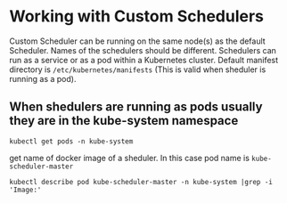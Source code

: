 # Working with Custom Schedulers
Custom Scheduler can be running on the same node(s) as the default Scheduler.
Names of the schedulers should be different. Schedulers can run as a service or as a pod within a Kubernetes cluster.
Default manifest directory is `/etc/kubernetes/manifests` (This is valid when sheduler is running as a pod).

## When shedulers are running as pods usually they are in the kube-system namespace
```
kubectl get pods -n kube-system
```

get name of docker image of a sheduler. In this case pod name is `kube-scheduler-master`
```
kubectl describe pod kube-scheduler-master -n kube-system |grep -i 'Image:'
```
